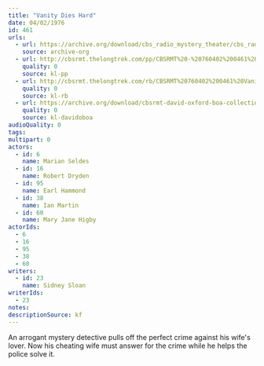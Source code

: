 ```yaml
---
title: "Vanity Dies Hard"
date: 04/02/1976
id: 461
urls: 
  - url: https://archive.org/download/cbs_radio_mystery_theater/cbs_radio_mystery_theater-0451-0500.zip/cbs_radio_mystery_theater-0451-0500%2Fcbsrmt_0461_vanity_dies_hard.mp3
    source: archive-org
  - url: http://cbsrmt.thelongtrek.com/pp/CBSRMT%20-%20760402%200461%20Vanity%20Dies%20Hard_pp.mp3
    quality: 0
    source: kl-pp
  - url: http://cbsrmt.thelongtrek.com/rb/CBSRMT%20760402%200461%20Vanity%20Dies%20Hard_wuwm%20recorded%208_18_76.mp3
    quality: 0
    source: kl-rb
  - url: https://archive.org/download/cbsrmt-david-oxford-boa-collection/CBSRMT-760402-0461-repeated-760818-Vanity-Dies-Hard-(128-44)_WUWM-FM-{BoA}.mp3
    quality: 0
    source: kl-davidoboa
audioQuality: 0
tags: 
multipart: 0
actors:  
  - id: 6
    name: Marian Seldes  
  - id: 16
    name: Robert Dryden  
  - id: 95
    name: Earl Hammond  
  - id: 38
    name: Ian Martin  
  - id: 60
    name: Mary Jane Higby
actorIds:  
  - 6  
  - 16  
  - 95  
  - 38  
  - 60
writers:  
  - id: 23
    name: Sidney Sloan
writerIds:  
  - 23
notes: 
descriptionSource: kf
---
```

An arrogant mystery detective pulls off the perfect crime against his wife's lover. Now his cheating wife must answer for the crime while he helps the police solve it.